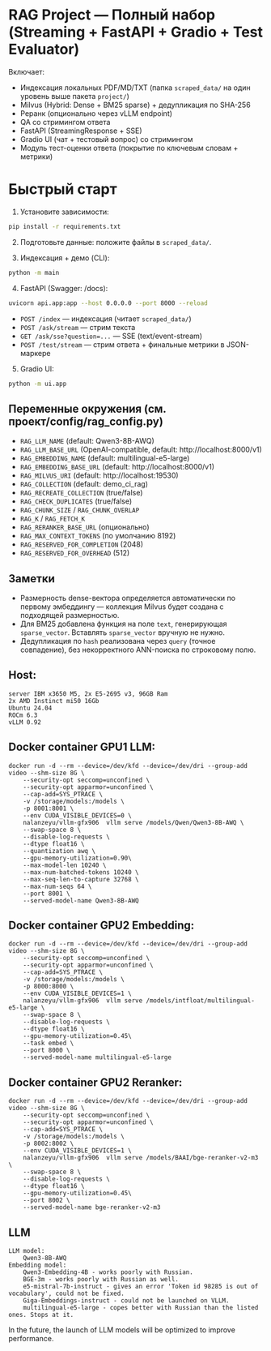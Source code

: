 # RAG Project — Полный набор (Streaming + FastAPI + Gradio + Test Evaluator)
Включает:
- Индексация локальных PDF/MD/TXT (папка `scraped_data/` на один уровень выше пакета `project/`)
- Milvus (Hybrid: Dense + BM25 sparse) + дедупликация по SHA-256
- Реранк (опционально через vLLM endpoint)
- QA со стримингом ответа
- FastAPI (StreamingResponse + SSE)
- Gradio UI (чат + тестовый вопрос) со стримингом
- Модуль тест-оценки ответа (покрытие по ключевым словам + метрики)

# Быстрый старт
1) Установите зависимости:
```bash
pip install -r requirements.txt
```

2) Подготовьте данные: положите файлы в `scraped_data/`.

3) Индексация + демо (CLI):
```bash
python -m main
```

4) FastAPI (Swagger: /docs):
```bash
uvicorn api.app:app --host 0.0.0.0 --port 8000 --reload
```
- `POST /index` — индексация (читает `scraped_data/`)
- `POST /ask/stream` — стрим текста
- `GET /ask/sse?question=...` — SSE (text/event-stream)
- `POST /test/stream` — стрим ответа + финальные метрики в JSON-маркере

5) Gradio UI:
```bash
python -m ui.app
```

## Переменные окружения (см. проект/config/rag_config.py)
- `RAG_LLM_NAME` (default: Qwen3-8B-AWQ)
- `RAG_LLM_BASE_URL` (OpenAI-compatible, default: http://localhost:8000/v1)
- `RAG_EMBEDDING_NAME` (default: multilingual-e5-large)
- `RAG_EMBEDDING_BASE_URL` (default: http://localhost:8000/v1)
- `RAG_MILVUS_URI` (default: http://localhost:19530)
- `RAG_COLLECTION` (default: demo_ci_rag)
- `RAG_RECREATE_COLLECTION` (true/false)
- `RAG_CHECK_DUPLICATES` (true/false)
- `RAG_CHUNK_SIZE` / `RAG_CHUNK_OVERLAP`
- `RAG_K` / `RAG_FETCH_K`
- `RAG_RERANKER_BASE_URL` (опционально)
- `RAG_MAX_CONTEXT_TOKENS` (по умолчанию 8192)
- `RAG_RESERVED_FOR_COMPLETION` (2048)
- `RAG_RESERVED_FOR_OVERHEAD` (512)

## Заметки
- Размерность dense-вектора определяется автоматически по первому эмбеддингу — коллекция Milvus будет создана с подходящей размерностью.
- Для BM25 добавлена функция на поле `text`, генерирующая `sparse_vector`. Вставлять `sparse_vector` вручную не нужно.
- Дедупликация по `hash` реализована через `query` (точное совпадение), без некорректного ANN-поиска по строковому полю.


## Host:
    server IBM x3650 M5, 2х E5-2695 v3, 96GB Ram
    2x AMD Instinct mi50 16Gb
    Ubuntu 24.04
    ROCm 6.3
    vLLM 0.92

## Docker container GPU1 LLM:
    docker run -d --rm --device=/dev/kfd --device=/dev/dri --group-add video --shm-size 8G \
	    --security-opt seccomp=unconfined \
    	--security-opt apparmor=unconfined \
    	--cap-add=SYS_PTRACE \
    	-v /storage/models:/models \
	    -p 8001:8001 \
	    --env CUDA_VISIBLE_DEVICES=0 \
	    nalanzeyu/vllm-gfx906  vllm serve /models/Qwen/Qwen3-8B-AWQ \
	    --swap-space 8 \
    	--disable-log-requests \
    	--dtype float16 \
        --quantization awq \
        --gpu-memory-utilization=0.90\
        --max-model-len 10240 \
        --max-num-batched-tokens 10240 \
        --max-seq-len-to-capture 32768 \
        --max-num-seqs 64 \
        --port 8001 \
        --served-model-name Qwen3-8B-AWQ

## Docker container GPU2 Embedding:
    docker run -d --rm --device=/dev/kfd --device=/dev/dri --group-add video --shm-size 8G \
	    --security-opt seccomp=unconfined \
    	--security-opt apparmor=unconfined \
    	--cap-add=SYS_PTRACE \
    	-v /storage/models:/models \
	    -p 8000:8000 \
        --env CUDA_VISIBLE_DEVICES=1 \
	    nalanzeyu/vllm-gfx906  vllm serve /models/intfloat/multilingual-e5-large \
	    --swap-space 8 \
    	--disable-log-requests \
    	--dtype float16 \
        --gpu-memory-utilization=0.45\
		--task embed \
        --port 8000 \
        --served-model-name multilingual-e5-large

## Docker container GPU2 Reranker:
    docker run -d --rm --device=/dev/kfd --device=/dev/dri --group-add video --shm-size 8G \
	    --security-opt seccomp=unconfined \
    	--security-opt apparmor=unconfined \
    	--cap-add=SYS_PTRACE \
    	-v /storage/models:/models \
	    -p 8002:8002 \
        --env CUDA_VISIBLE_DEVICES=1 \
	    nalanzeyu/vllm-gfx906  vllm serve /models/BAAI/bge-reranker-v2-m3 \
	    --swap-space 8 \
    	--disable-log-requests \
    	--dtype float16 \
        --gpu-memory-utilization=0.45\
        --port 8002 \
        --served-model-name bge-reranker-v2-m3

## LLM
    LLM model:
        Qwen3-8B-AWQ
    Embedding model:
        Qwen3-Embedding-4B - works poorly with Russian.
        BGE-3m - works poorly with Russian as well.
        e5-mistral-7b-instruct - gives an error 'Token id 98285 is out of vocabulary', could not be fixed.
        Giga-Embeddings-instruct - could not be launched on VLLM.
        multilingual-e5-large - copes better with Russian than the listed ones. Stops at it.



In the future, the launch of LLM models will be optimized to improve performance.
